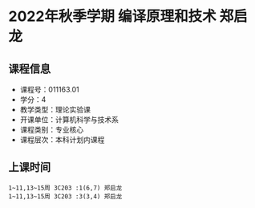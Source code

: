 # 2022年秋季学期 编译原理和技术 郑启龙






## 课程信息

- 课程号：011163.01
- 学分：4
- 教学类型：理论实验课
- 开课单位：计算机科学与技术系
- 课程类别：专业核心
- 课程层次：本科计划内课程

## 上课时间

```
1~11,13~15周 3C203 :1(6,7) 郑启龙
1~11,13~15周 3C203 :3(3,4) 郑启龙
```

